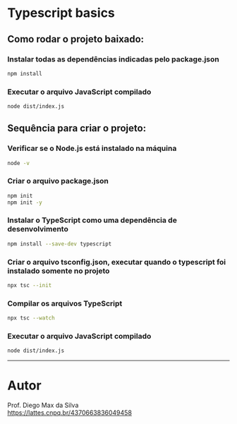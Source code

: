 # Typescript basics

## Como rodar o projeto baixado:

### Instalar todas as dependências indicadas pelo package.json
```bash
npm install
```

### Executar o arquivo JavaScript compilado
```bash
node dist/index.js
```

## Sequência para criar o projeto:

### Verificar se o Node.js está instalado na máquina
```bash
node -v
```

### Criar o arquivo package.json
```bash
npm init
npm init -y
```

### Instalar o TypeScript como uma dependência de desenvolvimento
```bash
npm install --save-dev typescript
```

### Criar o arquivo tsconfig.json, executar quando o typescript foi instalado somente no projeto
```bash
npx tsc --init
```
### Compilar os arquivos TypeScript
```bash
npx tsc --watch
```

### Executar o arquivo JavaScript compilado
```bash
node dist/index.js
```

<hr>

# Autor

Prof. Diego Max da Silva<br>
https://lattes.cnpq.br/4370663836049458
